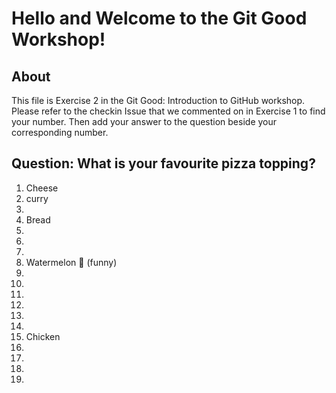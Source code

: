 # Hello and Welcome to the Git Good Workshop! 

## About 

This file is Exercise 2 in the Git Good: Introduction to GitHub workshop. 
Please refer to the checkin Issue that we commented on in Exercise 1 to find your number. Then add your answer to the question beside your corresponding number.

## Question: What is your favourite pizza topping?


1. Cheese
2. curry
3. 
4. Bread
5. 
6. 
7. 
8. Watermelon 🍉 (funny) 
9. 
10. 
11. 
12. 
13. 
14. 
15. Chicken
16. 
17. 
18. 
19. 

